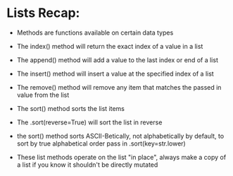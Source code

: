 # Lists Recap:

- Methods are functions available on certain data types

- The index() method will return the exact index of a value in a list

- The append() method will add a value to the last index or end of a list

- The insert() method will insert a value at the specified index of a list

- The remove() method will remove any item that matches the passed in value from the list

- The sort() method sorts the list items

- The .sort(reverse=True) will sort the list in reverse

- the sort() method sorts ASCII-Betically, not alphabetically by default, to sort by true alphabetical order pass in .sort(key=str.lower)

- These list methods operate on the list "in place", always make a copy of a list if you know it shouldn't be directly mutated
